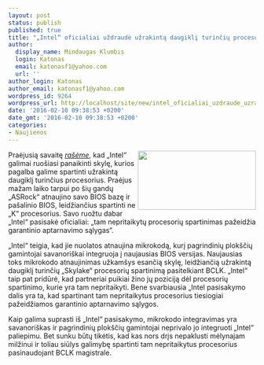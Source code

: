 ```yaml
---
layout: post
status: publish
published: true
title: "„Intel“ oficialiai uždraudė užrakintą daugiklį turinčių procesorių spartinimą"
author:
  display_name: Mindaugas Klumbis
  login: Katonas
  email: katonasf1@yahoo.com
  url: ''
author_login: Katonas
author_email: katonasf1@yahoo.com
wordpress_id: 9264
wordpress_url: http://localhost/site/new/intel_oficialiai_uzdraude_uzrakinta_daugikli_turinciu_procesoriu_spartinima/
date: '2016-02-10 09:38:53 +0200'
date_gmt: '2016-02-10 09:38:53 +0200'
categories:
- Naujienos
---
```

<p>
	<a href="http://technews.lt/userfiles/Intel-Skylake-Non-K-OC-635x318.jpg"><img alt="" src="http://technews.lt/userfiles/Intel-Skylake-Non-K-OC-635x318.jpg" style="width: 240px; height: 120px; float: right;" /></a>Praėjusią savaitę <em><a href="http://technews.lt/naujiena/n/a/intel_gali_nebeleisti_spartinti_uzrakinta_daugikli_turinciu_skylake_procesoriu.html">ra&scaron;ėme</a></em>, kad &bdquo;Intel&ldquo; galimai ruo&scaron;iasi panaikinti skylę, kurios pagalba galime spartinti užrakintą daugiklį turinčius procesorius. Praėjus mažam laiko tarpui po &scaron;ių gandų &bdquo;ASRock&ldquo; atnaujino savo BIOS bazę ir pa&scaron;alinio BIOS, leidžiančius spartinti ne &bdquo;K&ldquo; procesorius. Savo ruožtu dabar &bdquo;Intel&ldquo; pasisakė oficialiai: &bdquo;tam nepritaikytų procesorių spartinimas pažeidžia garantinio aptarnavimo sąlygas&ldquo;.</p>
<p>
	&bdquo;Intel&ldquo; teigia, kad jie nuolatos atnaujina mikrokodą, kurį pagrindinių plok&scaron;čių gamintojai savanori&scaron;kai integruoja į naujausias BIOS versijas. Naujausias toks mikrokodo atnaujinimas užkam&scaron;ys esančią skylę, leidžiančią užrakintą daugiklį turinčių &bdquo;Skylake&ldquo; procesorių spartinimą pasitelkiant BCLK. &bdquo;Intel&ldquo; taip pat pridūrė, kad partneriai puikiai žino jų poziciją dėl procesorių spartinimo, kurie yra tam nepritaikyti. Bene svarbiausia &bdquo;Intel pasisakymo dalis yra ta, kad spartinant tam nepritaikytus procesorius tiesiogiai pažeidžiamos garantinio aptarnavimo sąlygos.</p>
<p>
	Kaip galima suprasti i&scaron; &bdquo;Intel&ldquo; pasisakymo, mikrokodo integravimas yra savanori&scaron;kas ir pagrindinių plok&scaron;čių gamintojai neprivalo jo integruoti &bdquo;Intel&ldquo; paliepimu. Bet sunku būtų tikėtis, kad kas nors drįs nepaklusti mėlynajam milžinui ir toliau siūlys galimybę spartinti tam nepritaikytus procesorius pasinaudojant BCLK magistrale.</p>
